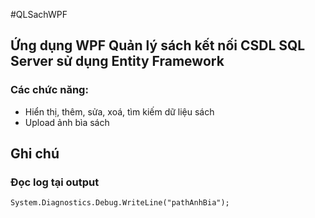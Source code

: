 #QLSachWPF

## Ứng dụng WPF Quản lý sách kết nối CSDL SQL Server sử dụng Entity Framework
### Các chức năng:
+ Hiển thị, thêm, sửa, xoá, tìm kiếm dữ liệu sách
+ Upload ảnh bìa sách


## Ghi chú
### Đọc log tại output
```
System.Diagnostics.Debug.WriteLine("pathAnhBia");
```
